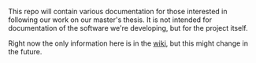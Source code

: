 This repo will contain various documentation for those interested in following our work on our master's thesis. It is not intended for documentation of the software we're developing, but for the project itself.

Right now the only information here is in the [wiki](https://github.com/vindaloo-thesis/docs/wiki), but this might change in the future.
